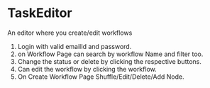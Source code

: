 # TaskEditor
An editor where you create/edit workflows

1. Login with valid emailId and password.
2. on Workflow Page can search by workflow Name and filter too.
4. Change the status or delete by clicking the respective buttons. 
5. Can edit the workflow by clicking the workflow.
6. On Create Workflow Page Shuffle/Edit/Delete/Add Node.
